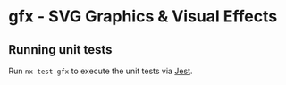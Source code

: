 # gfx - SVG Graphics & Visual Effects

## Running unit tests

Run `nx test gfx` to execute the unit tests via [Jest](https://jestjs.io).
